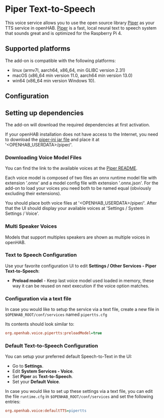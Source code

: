 # Piper Text-to-Speech

This voice service allows you to use the open source library [Piper](https://github.com/rhasspy/piper) as your TTS service in openHAB.
[Piper](https://github.com/rhasspy/piper) is a fast, local neural text to speech system that sounds great and is optimized for the Raspberry Pi 4.

## Supported platforms

The add-on is compatible with the following platforms:

- linux (armv7l, aarch64, x86_64, min GLIBC version 2.31)
- macOS (x86_64 min version 11.0, aarch64 min version 13.0)
- win64 (x86_64 min version Windows 10).

## Configuration

## Setting up dependencies

The add-on will download the required dependencies at first activation.

If your openHAB installation does not have access to the Internet, you need to download the [piper-jni jar file](https://repo1.maven.org/maven2/io/github/givimad/piper-jni/1.2.0-c0670df/piper-jni-1.2.0-c0670df.jar) and place it at '<OPENHAB_USERDATA>/piper/'.

### Downloading Voice Model Files

You can find the link to the available voices at the [Piper README](https://github.com/rhasspy/piper).

Each voice model is composed of two files an onnx runtime model file with extension '.onnx' and a model config file with extension '.onnx.json'.
For the add-on to load your voices you need both to be named equal (obviously excluding their extensions).

You should place both voice files at '<OPENHAB_USERDATA>/piper/'.
After that the UI should display your available voices at 'Settings / System Settings / Voice'.

### Multi Speaker Voices

Models that support multiples speakers are shown as multiple voices in openHAB.

### Text to Speech Configuration

Use your favorite configuration UI to edit **Settings / Other Services - Piper Text-to-Speech**:

- **Preload model** - Keep last voice model used loaded in memory, these way it can be reused on next execution if the voice option matches.

### Configuration via a text file

In case you would like to setup the service via a text file, create a new file in `$OPENHAB_ROOT/conf/services` named `pipertts.cfg`

Its contents should look similar to:

```ini
org.openhab.voice.pipertts:preloadModel=true
```

### Default Text-to-Speech Configuration

You can setup your preferred default Speech-to-Text in the UI:

- Go to **Settings**.
- Edit **System Services - Voice**.
- Set **Piper** as **Text-to-Speech**.
- Set your **Default Voice**.

In case you would like to set up these settings via a text file, you can edit the file `runtime.cfg` in `$OPENHAB_ROOT/conf/services` and set the following entries:

```ini
org.openhab.voice:defaultTTS=pipertts
```
